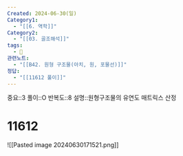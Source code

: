 ```yaml
---
Created: 2024-06-30(일)
Category1:
  - "[[6. 역학]]"
Category2:
  - "[[03. 골조해석]]"
tags:
  - 🧮
관련노트:
  - "[[B42. 원형 구조물(아치, 원, 포물선)]]"
정답:
  - "[[11612 풀이]]"
---
```

중요::3
풀이::O
반복도::8
설명::원형구조물의 유연도 매트릭스 산정
#  11612
![[Pasted image 20240630171521.png]]
